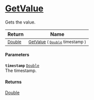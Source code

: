 # [GetValue](./CubicInterpolation--GetValue.md)

Gets the value.

| Return | Name | 
| --- | --- | 
| <sub>[Double](https://docs.microsoft.com/en-us/dotnet/api/System.Double)</sub> | <sub>[GetValue](./CubicInterpolation--GetValue.md) ( [`Double`](https://docs.microsoft.com/en-us/dotnet/api/System.Double) timestamp )</sub> | 


#### Parameters
**`timestamp`**  [`Double`](https://docs.microsoft.com/en-us/dotnet/api/System.Double)<br>The timestamp.
#### Returns
[Double](https://docs.microsoft.com/en-us/dotnet/api/System.Double)<br>
